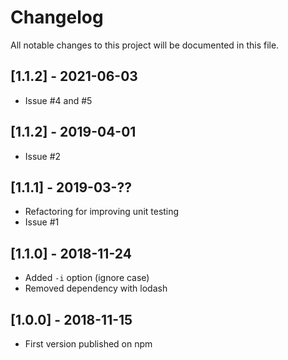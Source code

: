 # Changelog
All notable changes to this project will be documented in this file.

## [1.1.2] - 2021-06-03

- Issue #4 and #5

## [1.1.2] - 2019-04-01

- Issue #2

## [1.1.1] - 2019-03-??

- Refactoring for improving unit testing
- Issue #1

## [1.1.0] - 2018-11-24

- Added `-i` option (ignore case)
- Removed dependency with lodash

## [1.0.0] - 2018-11-15

- First version published on npm